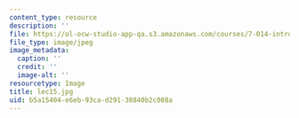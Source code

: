 ```yaml
---
content_type: resource
description: ''
file: https://ol-ocw-studio-app-qa.s3.amazonaws.com/courses/7-014-introductory-biology-spring-2005/b5a15404e6eb93cad29138840b2c088a_lec15.jpg
file_type: image/jpeg
image_metadata:
  caption: ''
  credit: ''
  image-alt: ''
resourcetype: Image
title: lec15.jpg
uid: b5a15404-e6eb-93ca-d291-38840b2c088a
---
```

